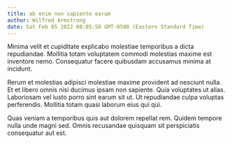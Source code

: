 ```yaml
---
title: ab enim non sapiente earum
author: Wilfred Armstrong
date: Sat Feb 05 2022 08:05:50 GMT-0500 (Eastern Standard Time)
---
```

Minima velit et cupiditate explicabo molestiae temporibus a dicta repudiandae. Mollitia totam voluptatem commodi molestias maxime est inventore nemo. Consequatur facere quibusdam accusamus minima at incidunt.

 Rerum et molestias adipisci molestiae maxime provident ad nesciunt nulla. Et et libero omnis nisi ducimus ipsam non sapiente. Quia voluptates ut alias. Laboriosam vel iusto porro sint earum sit ut. Ut repudiandae culpa voluptas perferendis. Mollitia totam quasi laborum eius qui qui.

 Quas veniam a temporibus quis aut dolorem repellat rem. Quidem tempore nulla unde magni sed. Omnis recusandae quisquam sit perspiciatis consequatur aut est.